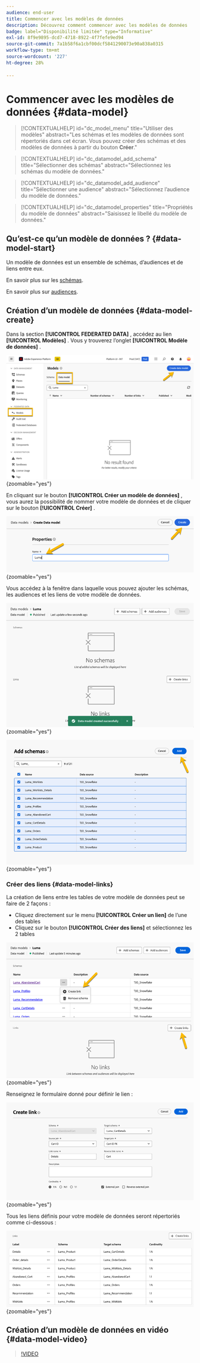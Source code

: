 ```yaml
---
audience: end-user
title: Commencer avec les modèles de données
description: Découvrez comment commencer avec les modèles de données
badge: label="Disponibilité limitée" type="Informative"
exl-id: 8f9e9895-dcd7-4718-8922-4f7fefe9ed94
source-git-commit: 7a1b58f6a1cbf00dcf5841290073e90a838a0315
workflow-type: tm+mt
source-wordcount: '227'
ht-degree: 28%

---
```


# Commencer avec les modèles de données {#data-model}


>[!CONTEXTUALHELP]
>id="dc_model_menu"
>title="Utiliser des modèles"
>abstract="Les schémas et les modèles de données sont répertoriés dans cet écran. Vous pouvez créer des schémas et des modèles de données à partir du bouton **Créer**."

>[!CONTEXTUALHELP]
>id="dc_datamodel_add_schema"
>title="Sélectionner des schémas"
>abstract="Sélectionnez les schémas du modèle de données."


>[!CONTEXTUALHELP]
>id="dc_datamodel_add_audience"
>title="Sélectionner une audience"
>abstract="Sélectionnez l’audience du modèle de données."

>[!CONTEXTUALHELP]
>id="dc_datamodel_properties"
>title="Propriétés du modèle de données"
>abstract="Saisissez le libellé du modèle de données."


## Qu’est-ce qu’un modèle de données ? {#data-model-start}

Un modèle de données est un ensemble de schémas, d’audiences et de liens entre eux.

En savoir plus sur les [schémas](../customer/schemas.md#schema-start).

En savoir plus sur [audiences](../start/audiences.md).

## Création d’un modèle de données {#data-model-create}

Dans la section **[!UICONTROL FEDERATED DATA]** , accédez au lien **[!UICONTROL Modèles]** . Vous y trouverez l’onglet **[!UICONTROL Modèle de données]** .

![](assets/datamodel_create.png){zoomable="yes"}

En cliquant sur le bouton **[!UICONTROL Créer un modèle de données]** , vous aurez la possibilité de nommer votre modèle de données et de cliquer sur le bouton **[!UICONTROL Créer]** .

![](assets/datamodel_name.png){zoomable="yes"}

Vous accédez à la fenêtre dans laquelle vous pouvez ajouter les schémas, les audiences et les liens de votre modèle de données.

![](assets/datamodel_created.png){zoomable="yes"}

![](assets/datamodel_schemas.png){zoomable="yes"}

### Créer des liens {#data-model-links}

La création de liens entre les tables de votre modèle de données peut se faire de 2 façons :

- Cliquez directement sur le menu **[!UICONTROL Créer un lien]** de l’une des tables
- Cliquez sur le bouton **[!UICONTROL Créer des liens]** et sélectionnez les 2 tables

![](assets/datamodel_createlinks.png){zoomable="yes"}

Renseignez le formulaire donné pour définir le lien :

![](assets/datamodel_link.png){zoomable="yes"}

Tous les liens définis pour votre modèle de données seront répertoriés comme ci-dessous :

![](assets/datamodel_alllinks.png){zoomable="yes"}

## Création d’un modèle de données en vidéo {#data-model-video}

>[!VIDEO](https://video.tv.adobe.com/v/3432020)
